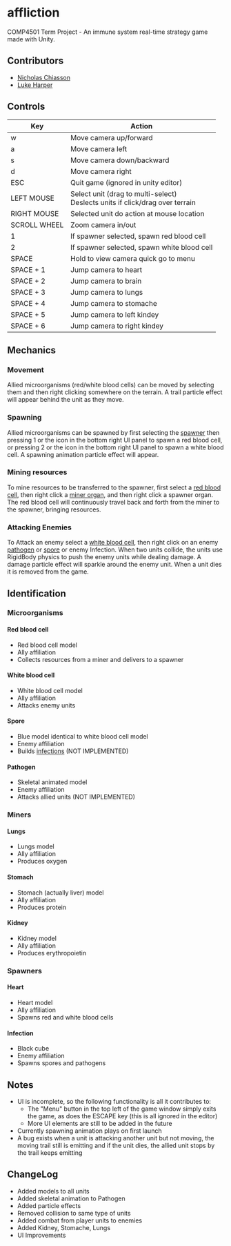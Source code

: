 # affliction
COMP4501 Term Project - An immune system real-time strategy game made with Unity.

## Contributors
- [Nicholas Chiasson](https://github.com/nicholaschiasson)
- [Luke Harper](https://github.com/Lharp5)

## Controls
| Key          | Action                                                                           |
| ------------ | -------------------------------------------------------------------------------- |
| w            | Move camera up/forward                                                           |
| a            | Move camera left                                                                 |
| s            | Move camera down/backward                                                        |
| d            | Move camera right                                                                |
| ESC          | Quit game (ignored in unity editor)                                              |
| LEFT MOUSE   | Select unit (drag to multi-select)<br/>Deslects units if click/drag over terrain |
| RIGHT MOUSE  | Selected unit do action at mouse location                                        |
| SCROLL WHEEL | Zoom camera in/out                                                               |
| 1            | If spawner selected, spawn red blood cell                                        |
| 2            | If spawner selected, spawn white blood cell                                      |
| SPACE        | Hold to view camera quick go to menu                                             |
| SPACE + 1    | Jump camera to heart                                                             |
| SPACE + 2    | Jump camera to brain                                                             |
| SPACE + 3    | Jump camera to lungs                                                             |
| SPACE + 4    | Jump camera to stomache                                                          |
| SPACE + 5    | Jump camera to left kindey                                                       |
| SPACE + 6    | Jump camera to right kindey                                                      |


## Mechanics
### Movement
Allied microorganisms (red/white blood cells) can be moved by selecting them and then right clicking somewhere on the terrain. A trail particle effect will appear behind the unit as they move.

### Spawning
Allied microorganisms can be spawned by first selecting the [spawner](#spawners) then pressing 1 or the icon in the bottom right UI panel to spawn a red blood cell, or pressing 2 or the icon in the bottom right UI panel to spawn a white blood cell. A spawning animation particle effect will appear.

### Mining resources
To mine resources to be transferred to the spawner, first select a [red blood cell](#red-blood-cell), then right click a [miner organ](#miners), and then right click a spawner organ. The red blood cell will continuously travel back and forth from the miner to the spawner, bringing resources.

### Attacking Enemies
To Attack an enemy select a [white blood cell](#white-blood-cell), then right click on an enemy [pathogen](#pathogen) or [spore](#spore) or enemy Infection. When two units collide, the units use RigidBody physics to push the enemy units while dealing damage. A damage particle effect will sparkle around the enemy unit. When a unit dies it is removed from the game.

## Identification
### Microorganisms
#### Red blood cell
-   Red blood cell model
-   Ally affiliation
-   Collects resources from a miner and delivers to a spawner

#### White blood cell
-   White blood cell model
-   Ally affiliation
-   Attacks enemy units

#### Spore
-   Blue model identical to white blood cell model
-   Enemy affiliation
-   Builds [infections](#infection) (NOT IMPLEMENTED)

#### Pathogen
-   Skeletal animated model 
-   Enemy affiliation
-   Attacks allied units (NOT IMPLEMENTED)

### Miners
#### Lungs
-   Lungs model
-   Ally affiliation
-   Produces oxygen

#### Stomach
-   Stomach (actually liver) model
-   Ally affiliation
-   Produces protein

#### Kidney
-   Kidney model
-   Ally affiliation
-   Produces erythropoietin

### Spawners
#### Heart
-   Heart model
-   Ally affiliation
-   Spawns red and white blood cells

#### Infection
-   Black cube
-   Enemy affiliation
-   Spawns spores and pathogens

## Notes
-   UI is incomplete, so the following functionality is all it contributes to:
    -   The "Menu" button in the top left of the game window simply exits the game, as does the ESCAPE key (this is all ignored in the editor)
    -   More UI elements are still to be added in the future
-   Currently spawning animation plays on first launch
-   A bug exists when a unit is attacking another unit but not moving, the moving trail still is emitting and if the unit dies, the allied unit stops by the trail keeps emitting

## ChangeLog
- Added models to all units
- Added skeletal animation to Pathogen
- Added particle effects
- Removed collision to same type of units
- Added combat from player units to enemies
- Added Kidney, Stomache, Lungs
- UI Improvements
